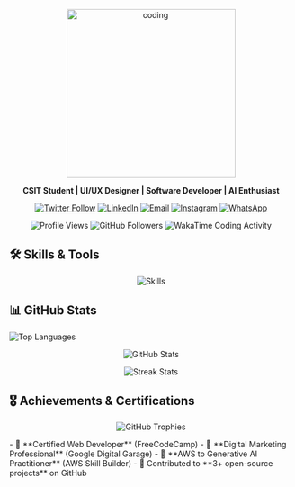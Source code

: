 <p align="center">
  <img src="https://gifdb.com/images/high/animated-man-computer-coding-nae6mec378lsg1i3.gif" alt="coding" width="300"/>
</p>
<p align="center">
  <strong>CSIT Student | UI/UX Designer | Software Developer | AI Enthusiast</strong>
</p>
<p align="center">
  <a href="https://twitter.com/sthanishchal"><img src="https://img.shields.io/twitter/follow/sthanishchal?logo=twitter&style=for-the-badge" alt="Twitter Follow"></a>
  <a href="https://www.linkedin.com/in/sthanishchal/"><img src="https://img.shields.io/badge/LinkedIn-0A66C2?style=for-the-badge&logo=linkedin&logoColor=white" alt="LinkedIn"></a>
  <a href="mailto:nshresthaofficial@gmail.com"><img src="https://img.shields.io/badge/Email-nshresthaofficial@gmail.com-D14836?style=for-the-badge&logo=gmail" alt="Email"></a>
  <a href="https://www.instagram.com/sthanishchal"><img src="https://img.shields.io/badge/Instagram-E4405F?style=for-the-badge&logo=instagram&logoColor=white" alt="Instagram"></a>
  <a href="https://wa.me/9779812311177"><img src="https://img.shields.io/badge/WhatsApp-25D366?style=for-the-badge&logo=whatsapp&logoColor=white" alt="WhatsApp"></a>
</p>
<p align="center">
  <img src="https://komarev.com/ghpvc/?username=sthanishchal&label=Profile%20Views&color=0e75b6&style=flat" alt="Profile Views" />
  <img src="https://img.shields.io/github/followers/sthanishchal?label=Follow&style=social" alt="GitHub Followers" />
  <img src="https://wakatime.com/badge/user/sthanishchal.svg" alt="WakaTime Coding Activity" />
</p>

## 🛠️ Skills & Tools
<p align="center">
  <img src="https://skillicons.dev/icons?i=html,css,js,react,tailwind,figma,github,git,vscode,cpp,python,aws,firebase,nodejs" alt="Skills" />
</p>

## 📊 GitHub Stats
<p align="left">
  <img src="https://github-readme-stats.vercel.app/api/top-langs?username=sthanishchal&show_icons=true&locale=en&layout=compact&theme=default&hide_border=true" alt="Top Languages" />
</p>
<p align="center">
  <img src="https://github-readme-stats.vercel.app/api?username=sthanishchal&show_icons=true&locale=en&theme=default&hide_border=true" alt="GitHub Stats" />
</p>
<p align="center">
  <img src="https://streak-stats.demolab.com?user=sthanishchal&theme=default&hide_border=true" alt="Streak Stats" />
</p>

## 🎖️ Achievements & Certifications
<p align="center">
  <img src="https://github-profile-trophy.vercel.app?username=sthanishchal&theme=default&no-frame=true&margin-w=10" alt="GitHub Trophies" />
</p>
- 🏅 **Certified Web Developer** (FreeCodeCamp)
- 🏅 **Digital Marketing Professional** (Google Digital Garage)
- 🏅 **AWS to Generative AI Practitioner** (AWS Skill Builder)
- 🌟 Contributed to **3+ open-source projects** on GitHub
